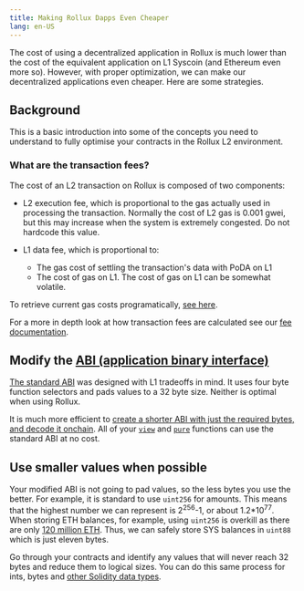 ```yaml
---
title: Making Rollux Dapps Even Cheaper
lang: en-US
---
```


The cost of using a decentralized application in Rollux is much lower than the cost of the equivalent application on L1 Syscoin (and Ethereum even more so).
However, with proper optimization, we can make our decentralized applications even cheaper.
Here are some strategies.


## Background

This is a basic introduction into some of the concepts you need to understand to fully optimise your contracts in the Rollux L2 environment.

### What are the transaction fees?

The cost of an L2 transaction on Rollux is composed of two components:

- L2 execution fee, which is proportional to the gas actually used in processing the transaction.
  Normally the cost of L2 gas is 0.001 gwei, but this may increase when the system is extremely congested. 
  Do not hardcode this value. 
  
- L1 data fee, which is proportional to:
  - The gas cost of settling the transaction's data with PoDA on L1
  - The cost of gas on L1.
    The cost of gas on L1 can be somewhat volatile. 
  
To retrieve current gas costs programatically, [see here](https://github.com/SYS-Labs/rollux-tutorial/tree/main/sdk-estimate-gas).

For a more in depth look at how transaction fees are calculated see our [fee documentation](transaction-fees.md).


## Modify the [ABI (application binary interface)](https://docs.soliditylang.org/en/latest/abi-spec.html)

[The standard ABI](https://docs.soliditylang.org/en/latest/abi-spec.html) was designed with L1 tradeoffs in mind. 
It uses four byte function selectors and pads values to a 32 byte size. 
Neither is optimal when using Rollux.

It is much more efficient to [create a shorter ABI with just the required bytes, and decode it onchain](https://ethereum.org/en/developers/tutorials/short-abi/).
All of your [`view`](https://docs.soliditylang.org/en/latest/contracts.html#view-functions) and [`pure`](https://docs.soliditylang.org/en/latest/contracts.html#pure-functions) functions can use the standard ABI at no cost.


## Use smaller values when possible

Your modified ABI is not going to pad values, so the less bytes you use the better.
For example, it is standard to use `uint256` for amounts.
This means that the highest number we can represent is 2<sup>256</sup>-1, or about 1.2*10<sup>77</sup>. 
When storing ETH balances, for example, using `uint256` is overkill as there are only [120 million ETH](https://ycharts.com/indicators/ethereum_supply). Thus, we can safely store SYS balances in `uint88` which is just eleven bytes.

Go through your contracts and identify any values that will never reach 32 bytes and reduce them to logical sizes. You can do this same process for ints, bytes and [other Solidity data types](https://docs.soliditylang.org/en/develop/types.html#types).

